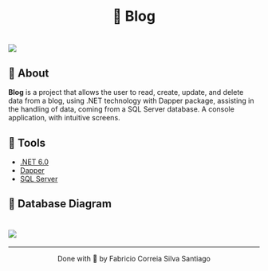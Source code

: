 <h1 align="center" >
  📝 Blog 
</h1>

<h1>
  <img src="https://ik.imagekit.io/oruufb0db/blog-print_YFOvreN5d.png?ik-sdk-version=javascript-1.4.3&updatedAt=1666013269442">
</h1>

## 📕 About

**Blog** is a project that allows the user to read, create, update, and delete data from a blog, using .NET technology with Dapper package, assisting in the handling of data, coming from a SQL Server database. A console application, with intuitive screens.

## 🔨 Tools

- [.NET 6.0](https://dotnet.microsoft.com/en-us/)
- [Dapper](https://github.com/DapperLib/Dapper)
- [SQL Server](https://www.microsoft.com/pt-br/sql-server/sql-server-downloads)

## 🔷 Database Diagram

<h1>
  <img src="https://ik.imagekit.io/oruufb0db/diagramBlog_9OkTndv1G.png?ik-sdk-version=javascript-1.4.3&updatedAt=1666011050260">
</h1>

---

<p align="center">Done with 💙 by Fabricio Correia Silva Santiago</p>
